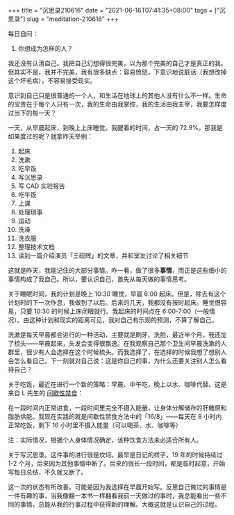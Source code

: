 +++
title = "沉思录210616"
date = "2021-06-16T07:41:35+08:00"
tags = ["沉思录"]
slug = "meditation-210616"
+++

每日自问：

1. 你想成为怎样的人？

我还没有认清自己。我把自己幻想得很完美，以为那个完美的自己才是真正的我。但其实不是，我并不完美，我有很多缺点：容易愤怒，下意识地说脏话（我想改掉这个坏毛病），不容易接受现实。

意识到自己只是很普通的一个人，和生活在地球上的其他人没有什么不一样。生命的宝贵在于每个人只有一次，我的生命由我掌控，我的生活由我主宰，我要怎样度过当下的每一天？

一天，从早晨起床，到晚上上床睡觉。我醒着的时间，占一天的 72.9%。那我是如果度过的呢？就拿昨天举例：

1. 起床
2. 洗漱
3. 吃早饭
4. 写沉思录
5. 写 CAD 实验报告
6. 吃午饭
7. 上课
8. 处理琐事
9. 运动
10. 洗澡
11. 洗衣服
12. 整理技术文档
13. 读到一篇介绍演员「王砚辉」的文章，并和室友讨论了相关细节

这就是昨天，我能记住的大部分事情。咋一看，做了很多**事情**，而正是这些细小的事情构成了我自己。所以，要认识自己，首先从每天做的事情思考。

关于睡眠时间，我的计划是晚上 10:30 睡觉，早晨 6:00 起床。但是，除去有这个计划时的下一次作息，我做到了以后。后来的几天，我都没有按时起床。睡觉很容易，只要 10:30 的时候上床闭眼就行。我起床的时间点在 6:00-7:00（一般情况）。由这种计划和现实的距离可见，我对自己有乐观的预测，不算了解自己。

洗漱是每天早晨都会进行的一种活动，主要就是刷牙、洗脸，最近半个月，我还加了梳头——早晨起来，头发会变得很飘逸。在我观察自己那个卫生间早晨洗漱的人群里，很少有人会选择在这个时候梳头。而我选择了，在选择的时候我想了想别人会怎么看自己，下一刻就对自己说：这是你自己的事，为什么还要关注别人怎么看待自己？

关于吃饭，最近在进行一个新的策略：早晨、中午吃，晚上以水、咖啡代替。这是来自 L 先生的 [间歇性禁食](https://mp.weixin.qq.com/s/46sRZDLeq_alfWLGCrGfyw)：

在一段时间内正常进食，一段时间里完全不摄入能量，让身体分解储存的肝糖原和脂肪供能。我现在实践的就是间歇性禁食方法中的「16/8」——每天在 8 小时内正常吃饭，剩下 16 小时里不摄入能量（可以喝茶、水、咖啡等）

注：实际情况，根据个人身体情况确定，该种饮食方法未必适合所有人。

关于写沉思录。这件事的进行很是坎坷。最早是日记的样子，19 年的时候持续过 1-2 个月，后来因为其他事情中断了。后来的很长一段时间，都是临时起意，开始写每日总结，不久就又断了。

这一次的状态有所改善。可能是因为我选择在早晨开始写。反思自己做过的事情是一件有趣的事，当我像翻一本书一样翻看我前一天做过的事时，我总能看出一些不同的事情，总能从我的行事过程中获得新的理解。大概这就是认识自己的过程。
